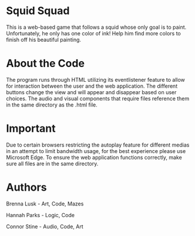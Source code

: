 # Squid Squad
This is a web-based game that follows a squid whose only goal is to paint. Unfortunately, he only has one color of ink! Help him find more colors to finish off his beautiful painting.

# About the Code
The program runs through HTML utilizing its eventlistener feature to allow for interaction between the user and the web application. The different buttons change the view and will appear and disappear based on user choices. The audio and visual components that require files reference them in the same directory as the .html file.

# Important
Due to certain browsers restricting the autoplay feature for different medias in an attempt to limit bandwidth usage, for the best experience please use Microsoft Edge. To ensure the web application functions correctly, make sure all files are in the same directory.

# Authors
Brenna Lusk - Art, Code, Mazes

Hannah Parks - Logic, Code

Connor Stine - Audio, Code, Art
